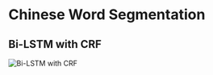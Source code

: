 # Chinese Word Segmentation

## Bi-LSTM with CRF

![Bi-LSTM with CRF](https://pic1.zhimg.com/80/v2-aad7ef8156b33c51efeb0f7f4b6f614d_hd.jpg)
